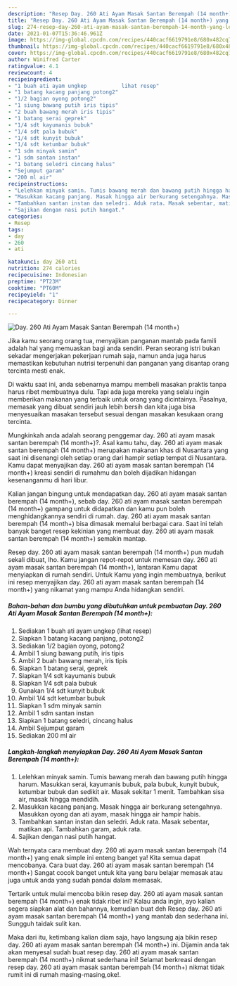 ```yaml
---
description: "Resep Day. 260 Ati Ayam Masak Santan Berempah (14 month+) yang lezat Untuk Jualan"
title: "Resep Day. 260 Ati Ayam Masak Santan Berempah (14 month+) yang lezat Untuk Jualan"
slug: 274-resep-day-260-ati-ayam-masak-santan-berempah-14-month-yang-lezat-untuk-jualan
date: 2021-01-07T15:36:46.961Z
image: https://img-global.cpcdn.com/recipes/440cacf6619791e8/680x482cq70/day-260-ati-ayam-masak-santan-berempah-14-month-foto-resep-utama.jpg
thumbnail: https://img-global.cpcdn.com/recipes/440cacf6619791e8/680x482cq70/day-260-ati-ayam-masak-santan-berempah-14-month-foto-resep-utama.jpg
cover: https://img-global.cpcdn.com/recipes/440cacf6619791e8/680x482cq70/day-260-ati-ayam-masak-santan-berempah-14-month-foto-resep-utama.jpg
author: Winifred Carter
ratingvalue: 4.1
reviewcount: 4
recipeingredient:
- "1 buah ati ayam ungkep           lihat resep"
- "1 batang kacang panjang potong2"
- "1/2 bagian oyong potong2"
- "1 siung bawang putih iris tipis"
- "2 buah bawang merah iris tipis"
- "1 batang serai geprek"
- "1/4 sdt kayumanis bubuk"
- "1/4 sdt pala bubuk"
- "1/4 sdt kunyit bubuk"
- "1/4 sdt ketumbar bubuk"
- "1 sdm minyak samin"
- "1 sdm santan instan"
- "1 batang seledri cincang halus"
- "Sejumput garam"
- "200 ml air"
recipeinstructions:
- "Lelehkan minyak samin. Tumis bawang merah dan bawang putih hingga harum. Masukkan serai, kayumanis bubuk, pala bubuk, kunyit bubuk, ketumbar bubuk dan sedikit air. Masak sekitar 1 menit. Tambahkan sisa air, masak hingga mendidih."
- "Masukkan kacang panjang. Masak hingga air berkurang setengahnya. Masukkan oyong dan ati ayam, masak hingga air hampir habis."
- "Tambahkan santan instan dan seledri. Aduk rata. Masak sebentar, matikan api. Tambahkan garam, aduk rata."
- "Sajikan dengan nasi putih hangat."
categories:
- Resep
tags:
- day
- 260
- ati

katakunci: day 260 ati 
nutrition: 274 calories
recipecuisine: Indonesian
preptime: "PT23M"
cooktime: "PT60M"
recipeyield: "1"
recipecategory: Dinner

---
```



![Day. 260 Ati Ayam Masak Santan Berempah (14 month+)](https://img-global.cpcdn.com/recipes/440cacf6619791e8/680x482cq70/day-260-ati-ayam-masak-santan-berempah-14-month-foto-resep-utama.jpg)

Jika kamu seorang orang tua, menyajikan panganan mantab pada famili adalah hal yang memuaskan bagi anda sendiri. Peran seorang istri bukan sekadar mengerjakan pekerjaan rumah saja, namun anda juga harus memastikan kebutuhan nutrisi terpenuhi dan panganan yang disantap orang tercinta mesti enak.

Di waktu  saat ini, anda sebenarnya mampu membeli masakan praktis tanpa harus ribet membuatnya dulu. Tapi ada juga mereka yang selalu ingin memberikan makanan yang terbaik untuk orang yang dicintainya. Pasalnya, memasak yang dibuat sendiri jauh lebih bersih dan kita juga bisa menyesuaikan masakan tersebut sesuai dengan masakan kesukaan orang tercinta. 



Mungkinkah anda adalah seorang penggemar day. 260 ati ayam masak santan berempah (14 month+)?. Asal kamu tahu, day. 260 ati ayam masak santan berempah (14 month+) merupakan makanan khas di Nusantara yang saat ini disenangi oleh setiap orang dari hampir setiap tempat di Nusantara. Kamu dapat menyajikan day. 260 ati ayam masak santan berempah (14 month+) kreasi sendiri di rumahmu dan boleh dijadikan hidangan kesenanganmu di hari libur.

Kalian jangan bingung untuk mendapatkan day. 260 ati ayam masak santan berempah (14 month+), sebab day. 260 ati ayam masak santan berempah (14 month+) gampang untuk didapatkan dan kamu pun boleh menghidangkannya sendiri di rumah. day. 260 ati ayam masak santan berempah (14 month+) bisa dimasak memalui berbagai cara. Saat ini telah banyak banget resep kekinian yang membuat day. 260 ati ayam masak santan berempah (14 month+) semakin mantap.

Resep day. 260 ati ayam masak santan berempah (14 month+) pun mudah sekali dibuat, lho. Kamu jangan repot-repot untuk memesan day. 260 ati ayam masak santan berempah (14 month+), lantaran Kamu dapat menyiapkan di rumah sendiri. Untuk Kamu yang ingin membuatnya, berikut ini resep menyajikan day. 260 ati ayam masak santan berempah (14 month+) yang nikamat yang mampu Anda hidangkan sendiri.

<!--inarticleads1-->

##### Bahan-bahan dan bumbu yang dibutuhkan untuk pembuatan Day. 260 Ati Ayam Masak Santan Berempah (14 month+):

1. Sediakan 1 buah ati ayam ungkep           (lihat resep)
1. Siapkan 1 batang kacang panjang, potong2
1. Sediakan 1/2 bagian oyong, potong2
1. Ambil 1 siung bawang putih, iris tipis
1. Ambil 2 buah bawang merah, iris tipis
1. Siapkan 1 batang serai, geprek
1. Siapkan 1/4 sdt kayumanis bubuk
1. Siapkan 1/4 sdt pala bubuk
1. Gunakan 1/4 sdt kunyit bubuk
1. Ambil 1/4 sdt ketumbar bubuk
1. Siapkan 1 sdm minyak samin
1. Ambil 1 sdm santan instan
1. Siapkan 1 batang seledri, cincang halus
1. Ambil Sejumput garam
1. Sediakan 200 ml air




<!--inarticleads2-->

##### Langkah-langkah menyiapkan Day. 260 Ati Ayam Masak Santan Berempah (14 month+):

1. Lelehkan minyak samin. Tumis bawang merah dan bawang putih hingga harum. Masukkan serai, kayumanis bubuk, pala bubuk, kunyit bubuk, ketumbar bubuk dan sedikit air. Masak sekitar 1 menit. Tambahkan sisa air, masak hingga mendidih.
1. Masukkan kacang panjang. Masak hingga air berkurang setengahnya. Masukkan oyong dan ati ayam, masak hingga air hampir habis.
1. Tambahkan santan instan dan seledri. Aduk rata. Masak sebentar, matikan api. Tambahkan garam, aduk rata.
1. Sajikan dengan nasi putih hangat.




Wah ternyata cara membuat day. 260 ati ayam masak santan berempah (14 month+) yang enak simple ini enteng banget ya! Kita semua dapat mencobanya. Cara buat day. 260 ati ayam masak santan berempah (14 month+) Sangat cocok banget untuk kita yang baru belajar memasak atau juga untuk anda yang sudah pandai dalam memasak.

Tertarik untuk mulai mencoba bikin resep day. 260 ati ayam masak santan berempah (14 month+) enak tidak ribet ini? Kalau anda ingin, ayo kalian segera siapkan alat dan bahannya, kemudian buat deh Resep day. 260 ati ayam masak santan berempah (14 month+) yang mantab dan sederhana ini. Sungguh taidak sulit kan. 

Maka dari itu, ketimbang kalian diam saja, hayo langsung aja bikin resep day. 260 ati ayam masak santan berempah (14 month+) ini. Dijamin anda tak akan menyesal sudah buat resep day. 260 ati ayam masak santan berempah (14 month+) nikmat sederhana ini! Selamat berkreasi dengan resep day. 260 ati ayam masak santan berempah (14 month+) nikmat tidak rumit ini di rumah masing-masing,oke!.

